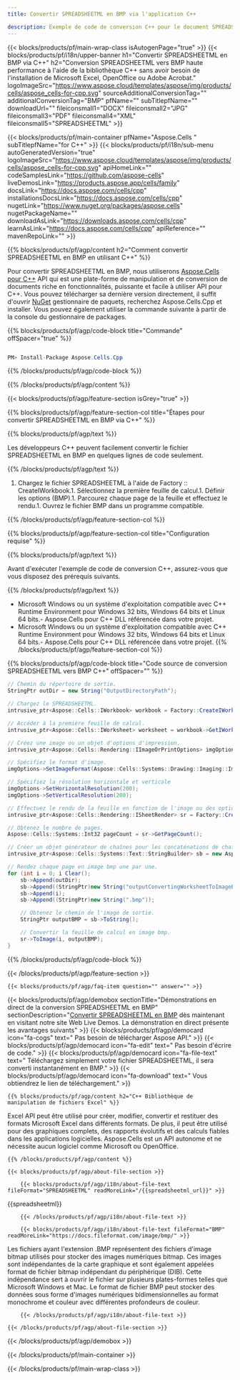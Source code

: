 ```yaml
---
title: Convertir SPREADSHEETML en BMP via l'application C++ 

description: Exemple de code de conversion C++ pour le document SPREADSHEETML au format BMP. Les programmeurs peuvent utiliser ce code source pour la conversion par lots de SPREADSHEETML en BMP dans n'importe quelle application C++.
---
```

{{< blocks/products/pf/main-wrap-class isAutogenPage="true" >}}
{{< blocks/products/pf/i18n/upper-banner h1="Convertir SPREADSHEETML en BMP via C++" h2="Conversion SPREADSHEETML vers BMP haute performance à l\'aide de la bibliothèque C++ sans avoir besoin de l\'installation de Microsoft Excel, OpenOffice ou Adobe Acrobat." logoImageSrc="https://www.aspose.cloud/templates/aspose/img/products/cells/aspose_cells-for-cpp.svg" sourceAdditionalConversionTag="" additionalConversionTag="BMP" pfName="" subTitlepfName="" downloadUrl="" fileiconsmall1="DOCX" fileiconsmall2="JPG" fileiconsmall3="PDF" fileiconsmall4="XML" fileiconsmall5="SPREADSHEETML" >}}

{{< blocks/products/pf/main-container pfName="Aspose.Cells " subTitlepfName="for C++" >}}
{{< blocks/products/pf/i18n/sub-menu autoGeneratedVersion="true" logoImageSrc="https://www.aspose.cloud/templates/aspose/img/products/cells/aspose_cells-for-cpp.svg" apiHomeLink="" codeSamplesLink="https://github.com/aspose-cells" liveDemosLink="https://products.aspose.app/cells/family" docsLink="https://docs.aspose.com/cells/cpp" installationsDocsLink="https://docs.aspose.com/cells/cpp" nugetLink="https://www.nuget.org/packages/aspose.cells" nugetPackageName="" downloadAsLink="https://downloads.aspose.com/cells/cpp" learnAsLink="https://docs.aspose.com/cells/cpp" apiReference="" mavenRepoLink="" >}}

{{% blocks/products/pf/agp/content h2="Comment convertir SPREADSHEETML en BMP en utilisant C++" %}}

 Pour convertir SPREADSHEETML en BMP, nous utiliserons
 [Aspose.Cells pour C++](https://products.aspose.com/cells/cpp) 
 API qui est une plate-forme de manipulation et de conversion de documents riche en fonctionnalités, puissante et facile à utiliser API pour C++. Vous pouvez télécharger sa dernière version directement, il suffit d'ouvrir
 [NuGet](https://www.nuget.org/packages/aspose.cells) 
 gestionnaire de paquets, recherchez
 Aspose.Cells.Cpp 
 et installer. Vous pouvez également utiliser la commande suivante à partir de la console du gestionnaire de packages.

{{% blocks/products/pf/agp/code-block title="Commande" offSpacer="true" %}}

```cs

PM> Install-Package Aspose.Cells.Cpp


```

{{% /blocks/products/pf/agp/code-block %}}

{{% /blocks/products/pf/agp/content %}}

{{< blocks/products/pf/agp/feature-section isGrey="true" >}}

{{% blocks/products/pf/agp/feature-section-col title="Étapes pour convertir SPREADSHEETML en BMP via C++" %}}

{{% blocks/products/pf/agp/text %}}

 Les développeurs C++ peuvent facilement convertir le fichier SPREADSHEETML en BMP en quelques lignes de code seulement.

{{% /blocks/products/pf/agp/text %}}

1. Chargez le fichier SPREADSHEETML à l'aide de Factory :: CreateIWorkbook.1. Sélectionnez la première feuille de calcul.1. Définir les options (BMP).1. Parcourez chaque page de la feuille et effectuez le rendu.1. Ouvrez le fichier BMP dans un programme compatible.

{{% /blocks/products/pf/agp/feature-section-col %}}

{{% blocks/products/pf/agp/feature-section-col title="Configuration requise" %}}

{{% blocks/products/pf/agp/text %}}

 Avant d'exécuter l'exemple de code de conversion C++, assurez-vous que vous disposez des prérequis suivants.

{{% /blocks/products/pf/agp/text %}}

- Microsoft Windows ou un système d'exploitation compatible avec C++ Runtime Environment pour Windows 32 bits, Windows 64 bits et Linux 64 bits.- Aspose.Cells pour C++ DLL référencée dans votre projet.
- Microsoft Windows ou un système d'exploitation compatible avec C++ Runtime Environment pour Windows 32 bits, Windows 64 bits et Linux 64 bits.- Aspose.Cells pour C++ DLL référencée dans votre projet.
{{% /blocks/products/pf/agp/feature-section-col %}}

{{% blocks/products/pf/agp/code-block title="Code source de conversion SPREADSHEETML vers BMP C++" offSpacer="" %}}

```cs
// Chemin du répertoire de sortie.
StringPtr outDir = new String("OutputDirectoryPath");

// Chargez le SPREADSHEETML.
intrusive_ptr<Aspose::Cells::IWorkbook> workbook = Factory::CreateIWorkbook(u"sourceFile.spreadsheetml");

// Accéder à la première feuille de calcul.
intrusive_ptr<Aspose::Cells::IWorksheet> worksheet = workbook->GetIWorksheets()->GetObjectByIndex(0);

// Créez une image ou un objet d'options d'impression.
intrusive_ptr<Aspose::Cells::Rendering::IImageOrPrintOptions> imgOptions = Factory::CreateIImageOrPrintOptions();

// Spécifiez le format d'image.
imgOptions->SetImageFormat(Aspose::Cells::Systems::Drawing::Imaging::ImageFormat::GetBmp());

// Spécifiez la résolution horizontale et verticale
imgOptions->SetHorizontalResolution(200);
imgOptions->SetVerticalResolution(200);

// Effectuez le rendu de la feuille en fonction de l'image ou des options d'impression spécifiées.
intrusive_ptr<Aspose::Cells::Rendering::ISheetRender> sr = Factory::CreateISheetRender(worksheet, imgOptions);

// Obtenez le nombre de pages.
Aspose::Cells::Systems::Int32 pageCount = sr->GetPageCount();

// Créer un objet générateur de chaînes pour les concaténations de chaînes.
intrusive_ptr<Aspose::Cells::Systems::Text::StringBuilder> sb = new Aspose::Cells::Systems::Text::StringBuilder();

// Rendez chaque page en image bmp une par une.
for (int i = 0; i Clear();
	sb->Append(outDir);
	sb->Append((StringPtr)new String("outputConvertingWorksheetToImageBMP_"));
	sb->Append(i);
	sb->Append((StringPtr)new String(".bmp"));

	// Obtenez le chemin de l'image de sortie.
	StringPtr outputBMP = sb->ToString();

	// Convertir la feuille de calcul en image bmp.
	sr->ToImage(i, outputBMP);
}


```

{{% /blocks/products/pf/agp/code-block %}}

{{< /blocks/products/pf/agp/feature-section >}}

    {{< blocks/products/pf/agp/faq-item question="" answer="" >}}
 

<!-- aboutfile Starts -->

{{< blocks/products/pf/agp/demobox sectionTitle="Démonstrations en direct de la conversion SPREADSHEETML en BMP" sectionDescription="[Convertir SPREADSHEETML en BMP](https://products.aspose.app/cells/conversion/spreadsheetml-to-bmp) dès maintenant en visitant notre site Web Live Demos. La démonstration en direct présente les avantages suivants" >}}
        {{< blocks/products/pf/agp/democard icon="fa-cogs" text=" Pas besoin de télécharger Aspose API." >}}
        {{< blocks/products/pf/agp/democard icon="fa-edit" text=" Pas besoin d\'écrire de code." >}}
        {{< blocks/products/pf/agp/democard icon="fa-file-text" text=" Téléchargez simplement votre fichier SPREADSHEETML, il sera converti instantanément en BMP." >}}
        {{< blocks/products/pf/agp/democard icon="fa-download" text=" Vous obtiendrez le lien de téléchargement." >}}

    {{% blocks/products/pf/agp/content h2="C++ Bibliothèque de manipulation de fichiers Excel" %}}

 Excel API peut être utilisé pour créer, modifier, convertir et restituer des formats Microsoft Excel dans différents formats. De plus, il peut être utilisé pour des graphiques complets, des rapports évolutifs et des calculs fiables dans les applications logicielles. Aspose.Cells est un API autonome et ne nécessite aucun logiciel comme Microsoft ou OpenOffice.  



    {{% /blocks/products/pf/agp/content %}}

    {{< blocks/products/pf/agp/about-file-section >}}

        {{< blocks/products/pf/agp/i18n/about-file-text fileFormat="SPREADSHEETML" readMoreLink="/{{spreadsheetml_url}}" >}}

{{spreadsheetml}}

        {{< /blocks/products/pf/agp/i18n/about-file-text >}}

        {{< blocks/products/pf/agp/i18n/about-file-text fileFormat="BMP" readMoreLink="https://docs.fileformat.com/image/bmp/" >}}

Les fichiers ayant l'extension .BMP représentent des fichiers d'image bitmap utilisés pour stocker des images numériques bitmap. Ces images sont indépendantes de la carte graphique et sont également appelées format de fichier bitmap indépendant du périphérique (DIB). Cette indépendance sert à ouvrir le fichier sur plusieurs plates-formes telles que Microsoft Windows et Mac. Le format de fichier BMP peut stocker des données sous forme d'images numériques bidimensionnelles au format monochrome et couleur avec différentes profondeurs de couleur.

        {{< /blocks/products/pf/agp/i18n/about-file-text >}}

    {{< /blocks/products/pf/agp/about-file-section >}}

{{< /blocks/products/pf/agp/demobox >}}

<!-- aboutfile Ends -->



{{< /blocks/products/pf/main-container >}}
    
{{< /blocks/products/pf/main-wrap-class >}}

